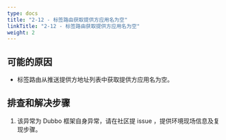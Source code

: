 ```yaml
---
type: docs
title: "2-12 - 标签路由获取提供方应用名为空"
linkTitle: "2-12 - 标签路由获取提供方应用名为空"
weight: 2
---
```


## 可能的原因

* 标签路由从推送提供方地址列表中获取提供方应用名为空。

## 排查和解决步骤
1. 该异常为 Dubbo 框架自身异常，请在社区提 issue ，提供环境现场信息及复现步骤。


<p style="margin-top: 3rem;"> </p>